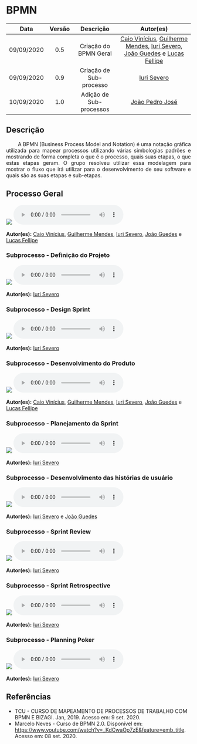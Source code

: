 # BPMN

|    Data    | Versão |         Descrição         |           Autor(es)           |
| :--------: | :----: | :-----------------------: | :---------------------------: |
| 09/09/2020 |  0.5   | Criação do BPMN Geral |[Caio Vinícius](https://github.com/caiovfernandes), [Guilherme Mendes](https://github.com/guilherme-mendes), [Iuri Severo](https://github.com/iurisevero), [João Guedes](https://github.com/sudjoao) e [Lucas Fellipe](https://github.com/lucasfcm9) |
| 09/09/2020 |  0.9   | Criação de Sub-processo |[Iuri Severo](https://github.com/iurisevero) |
| 10/09/2020 |  1.0   | Adição de Sub-processos |[João Pedro José](https://github.com/sudjoao) |

## Descrição

<p align="justify"> &emsp;&emsp; A BPMN (Business Process Model and Notation) é uma notação gráfica utilizada para mapear processos utilizando várias simbologias padrões e mostrando de forma completa o que é o processo, quais suas etapas, o que estas etapas geram. O grupo resolveu utilizar essa modelagem para mostrar o fluxo que irá utilizar para o desenvolvimento de seu software e quais são as suas etapas e sub-etapas.</p>

## Processo Geral 

<img src="https://user-images.githubusercontent.com/46005310/92669368-b702c280-f2e7-11ea-9684-23e27687f3fc.png">

<audio controls>
  <source src="/docs/Assets/Audios/BPMN/MetodologiaGeral.mp3" type="audio/mpeg">
Your browser does not support the audio element.
</audio>

**Autor(es):** [Caio Vinícius](https://github.com/caiovfernandes), [Guilherme Mendes](https://github.com/guilherme-mendes), [Iuri Severo](https://github.com/iurisevero), [João Guedes](https://github.com/sudjoao) e [Lucas Fellipe](https://github.com/lucasfcm9)

### Subprocesso - Definição do Projeto

<img src="https://user-images.githubusercontent.com/46005310/92669367-b66a2c00-f2e7-11ea-8d88-e19daa223d84.png">

<audio controls>
  <source src="/docs/Assets/Audios/BPMN/DesenvolverIdeiaDoProjeto.mp3" type="audio/mpeg">
Your browser does not support the audio element.
</audio>

**Autor(es):** [Iuri Severo](https://github.com/iurisevero)

### Subprocesso - Design Sprint

<img src="https://user-images.githubusercontent.com/46005310/92669374-b8cc8600-f2e7-11ea-8842-43595b7a3bd9.png">

<audio controls>
  <source src="/docs/Assets/Audios/BPMN/DesignSprint.mp3" type="audio/mpeg">
Your browser does not support the audio element.
</audio>

**Autor(es):** [Iuri Severo](https://github.com/iurisevero)

### Subprocesso - Desenvolvimento do Produto

<img src="https://user-images.githubusercontent.com/46005310/92669371-b833ef80-f2e7-11ea-8fdd-bad3cb4c846e.png">

<audio controls>
  <source src="/docs/Assets/Audios/BPMN/RealizarDesenvolvimentoDoProduto.mp3" type="audio/mpeg">
Your browser does not support the audio element.
</audio>

**Autor(es):** [Caio Vinícius](https://github.com/caiovfernandes), [Guilherme Mendes](https://github.com/guilherme-mendes), [Iuri Severo](https://github.com/iurisevero), [João Guedes](https://github.com/sudjoao) e [Lucas Fellipe](https://github.com/lucasfcm9)

### Subprocesso - Planejamento da Sprint

<img src="https://user-images.githubusercontent.com/46005310/92669370-b79b5900-f2e7-11ea-94ee-09e6baacee6e.png">

<audio controls>
  <source src="/docs/Assets/Audios/BPMN/RealizarSprintPlanning.mp3" type="audio/mpeg">
Your browser does not support the audio element.
</audio>

**Autor(es):** [Iuri Severo](https://github.com/iurisevero)

### Subprocesso - Desenvolvimento das histórias de usuário

<img src="https://user-images.githubusercontent.com/46005310/92725109-ff4ece80-f341-11ea-92cb-c6392cacd4a5.png">

<audio controls>
  <source src="/docs/Assets/Audios/BPMN/DesenvolverHistoriaDeUsuario.mp3" type="audio/mpeg">
Your browser does not support the audio element.
</audio>

**Autor(es):** [Iuri Severo](https://github.com/iurisevero) e  [João Guedes](https://github.com/sudjoao)

### Subprocesso - Sprint Review

<img src="https://user-images.githubusercontent.com/46005310/92669372-b833ef80-f2e7-11ea-9b02-c93fabb59a1e.png">

<audio controls>
  <source src="/docs/Assets/Audios/BPMN/SprintReview.mp3" type="audio/mpeg">
Your browser does not support the audio element.
</audio>

**Autor(es):** [Iuri Severo](https://github.com/iurisevero)

### Subprocesso - Sprint Retrospective

<img src="https://user-images.githubusercontent.com/46005310/92669376-b9651c80-f2e7-11ea-9451-e6173aead91d.png">

<audio controls>
  <source src="/docs/Assets/Audios/BPMN/SprintRetrospective.mp3" type="audio/mpeg">
Your browser does not support the audio element.
</audio>

**Autor(es):** [Iuri Severo](https://github.com/iurisevero)

### Subprocesso - Planning Poker

<img src="https://user-images.githubusercontent.com/46005310/92669375-b8cc8600-f2e7-11ea-922f-b11d43f54049.png">

<audio controls>
  <source src="/docs/Assets/Audios/BPMN/PlanningPoker.mp3" type="audio/mpeg">
Your browser does not support the audio element.
</audio>

**Autor(es):** [Iuri Severo](https://github.com/iurisevero)


## Referências

* TCU - CURSO DE MAPEAMENTO DE PROCESSOS DE TRABALHO COM BPMN E BIZAGI. Jan, 2019. Acesso em: 9 set. 2020.
* Marcelo Neves - Curso de BPMN 2.0. Disponível em: <https://www.youtube.com/watch?v=_KdCwaOp7zE&feature=emb_title>. Acesso em: 08 set. 2020.
